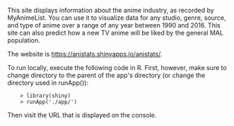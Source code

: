 This site displays information about the anime industry, as recorded by MyAnimeList.  You can use it to visualize data for any studio, genre, source, and type of anime over a range of any year between 1990 and 2016.  This site can also predict how a new TV anime will be liked by the general MAL population.

The website is https://anistats.shinyapps.io/anistats/.

To run locally, execute the following code in R.  First, however, make sure to change directory to the parent of the app's directory (or change the directory used in runApp()):

```
    > library(shiny)
    > runApp('./app/')
```

Then visit the URL that is displayed on the console.
